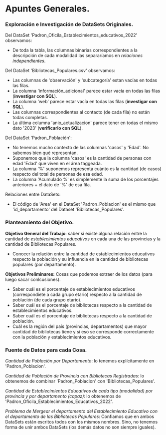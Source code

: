 # Apuntes Generales.

### Exploración e Investigación de DataSets Originales.

Del DataSet 'Padron_Oficila_Establecimientos_educativos_2022' observamos:
- De toda la tabla, las columnas binarias correspondientes a la descripción de cada modalidad las separaríamos en *relaciones independientes*.

Del DataSet 'Bibliotecas_Populares.csv' observamos: 
- Las columnas de 'observación' y 'subcategoría' estan vacías en todas las filas.
- La columna 'información_adicional' parece estar vacía en todas las filas (**investigar con SQL**). 
- La columna 'web' parece estar vacía en todas las filas (**investigar con SQL**). 
- Las columnas correspondientes al contacto (de cada fila) no están todas completas. 
- La última columna 'anio_actualizacion' parece tener en todas el mismo dato '2023' (**verificarlo con SQL**). 

Del DataSet 'Padron_Población':
- No tenemos mucho contexto de las columnas 'casos' y 'Edad'. No sabemos bien qué representan.
- Suponemos que la columna 'casos' es la cantidad de personas con edad 'Edad' que viven en el área taggeada.
- La columna '%' suponemos representa cuánto es la cantidad (de casos) respecto del total de personas de esa edad.
- La columna 'Acumulado %' es simplemente la suma de los porcentajes anteriores + el dato de '%' de esa fila.

Relaciones entre DataSets:
- El código de 'Area' en el DataSet 'Padron_Poblacion' es el mismo que 'id_departamento' del Dataset 'Bibliotecas_Populares'. 

### Planteamiento del Objetivo. 

**Objetivo General del Trabajo**: saber si existe alguna relación entre la cantidad de *establecimientos educativos* en cada una de las 
provincias y la cantidad de Bibliotecas Populares. 
- Conocer la relación entre la cantidad de establecimientos educativos respecto la población y su influencia en la cantidad 
de bibliotecas populares (por departamento). 

**Objetivos Preliminares:** Cosas que podemos extraer de los datos (para luego sacar conlcusiones). 
- Saber cuál es el porcentaje de establecimientos educativos (correspondiete a cada grupo etario) respecto a la cantidad de población 
(de cada grupo etario). 
- Saber cuál es el porcentaje de bibliotecas respecto a la cantidad de establecimientos educativos. 
- Saber cuál es el porcentaje de bibliotecas respecto a la cantidad de población. 
- Cuál es la región del país (provincias, departamentos) que mayor cantidad de bibliotecas tiene y si eso se corresponde correctamente con la 
población y establecimientos educativos. 

### Fuente de Datos para cada Cosa.

*Cantidad de Población por Departamento*: lo tenemos explícitamente en 'Padron_Poblacion'. 

*Cantidad de Población de Provincia con Bibliotecas Registradas*: lo obtenemos de combinar 'Padron_Poblacion' con 'Bibliotecas_Populares'. 

*Cantidad de Establecimientos Educativos de cada tipo (modalidad) por provincia y por departamento (capaz)*: lo obtenemos de 
'Padron_Oficila_Establecimientos_Educativos_2022'.

*Problema de Mergear el departamento del Establecimiento Educativo con el departamento de las Bibliotecas Populares*: 
Confiamos que en ambos DataSets están escritos todos con los mismos nombres. Sino, no tenemos forma de unir ambos DataSets (los demás datos no son 
siempre iguales).


